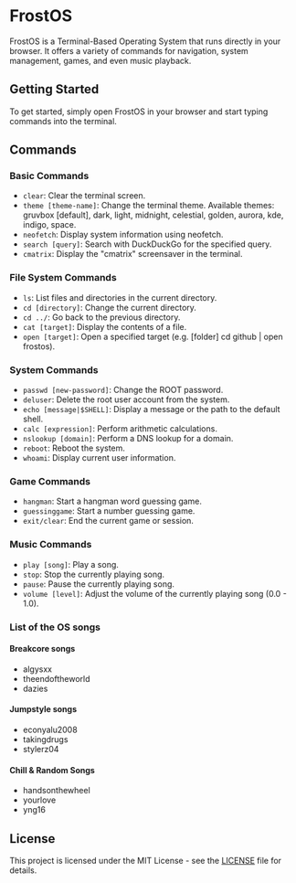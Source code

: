 # FrostOS

FrostOS is a Terminal-Based Operating System that runs directly in your browser. It offers a variety of commands for navigation, system management, games, and even music playback. 

## Getting Started

To get started, simply open FrostOS in your browser and start typing commands into the terminal.

## Commands

### Basic Commands
- `clear`: Clear the terminal screen.
- `theme [theme-name]`: Change the terminal theme. Available themes: gruvbox [default], dark, light, midnight, celestial, golden, aurora, kde, indigo, space.
- `neofetch`: Display system information using neofetch.
- `search [query]`: Search with DuckDuckGo for the specified query.
- `cmatrix`: Display the "cmatrix" screensaver in the terminal.

### File System Commands
- `ls`: List files and directories in the current directory.
- `cd [directory]`: Change the current directory.
- `cd ../`: Go back to the previous directory.
- `cat [target]`: Display the contents of a file.
- `open [target]`: Open a specified target (e.g. [folder] cd github | open frostos).

### System Commands
- `passwd [new-password]`: Change the ROOT password.
- `deluser`: Delete the root user account from the system.
- `echo [message|$SHELL]`: Display a message or the path to the default shell.
- `calc [expression]`: Perform arithmetic calculations.
- `nslookup [domain]`: Perform a DNS lookup for a domain.
- `reboot`: Reboot the system.
- `whoami`: Display current user information.

### Game Commands
- `hangman`: Start a hangman word guessing game.
- `guessinggame`: Start a number guessing game.
- `exit/clear`: End the current game or session.

### Music Commands
- `play [song]`: Play a song.
- `stop`: Stop the currently playing song.
- `pause`: Pause the currently playing song.
- `volume [level]`: Adjust the volume of the currently playing song (0.0 - 1.0).

### List of the OS songs
#### Breakcore songs
- algysxx
- theendoftheworld
- dazies

#### Jumpstyle songs
- econyalu2008
- takingdrugs
- stylerz04

#### Chill & Random Songs
- handsonthewheel
- yourlove
- yng16

## License

This project is licensed under the MIT License - see the [LICENSE](LICENSE) file for details.
